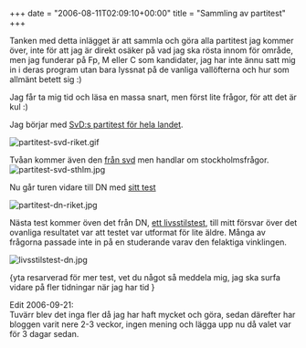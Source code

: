 +++
date = "2006-08-11T02:09:10+00:00"
title = "Sammling av partitest"
+++

Tanken med detta inlägget är att sammla och göra alla partitest jag kommer över, inte för att jag är direkt osäker på vad jag ska rösta innom för område, men jag funderar på Fp, M eller C som kandidater, jag har inte ännu satt mig in i deras program utan bara lyssnat på de vanliga vallöfterna och hur som allmänt betett sig :) 

Jag får ta mig tid och läsa en massa snart, men först lite frågor, för att det är kul :) 

Jag börjar med [SvD:s partitest för hela landet][1].

<img id="image99" src="http://cdn.junkpile.se/2006/08/partitest-svd-riket.gif" alt="partitest-svd-riket.gif" />

Tvåan kommer även den [från svd][2] men handlar om stockholmsfrågor.  
<img id="image101" src="http://cdn.junkpile.se/2006/08/partitest-svd-sthlm.jpg" alt="partitest-svd-sthlm.jpg" />

Nu går turen vidare till DN med [sitt test][3]

<img id="image102" src="http://cdn.junkpile.se/2006/08/partitest-dn-riket.jpg" alt="partitest-dn-riket.jpg" />

Nästa test kommer öven det från DN, [ett livsstilstest][4], till mitt försvar över det ovanliga resultatet var att testet var utformat för lite äldre. Många av frågorna passade inte in på en studerande varav den felaktiga vinklingen.

<img id="image103" src="http://cdn.junkpile.se/2006/08/livsstilstest-dn.jpg" alt="livsstilstest-dn.jpg" />

{yta resarverad för mer test, vet du något så meddela mig, jag ska surfa vidare på fler tidningar när jag har tid }

Edit 2006-09-21:  
Tuvärr blev det inga fler då jag har haft mycket och göra, sedan därefter har bloggen varit nere 2-3 veckor, ingen mening och lägga upp nu då valet var för 3 dagar sedan.

<small></small>

 [1]: http://www.svd.se/dynamiskt/inrikes/did_12754625.asp
 [2]: http://www.svd.se/dynamiskt/stockholm24/did_13304528.asp
 [3]: http://www.dn.se/DNet/jsp/polopoly.jsp?d=1264&#038;a=44220&#038;previousRenderType=3
 [4]: http://www.dn.se/DNet/jsp/polopoly.jsp?d=2428
